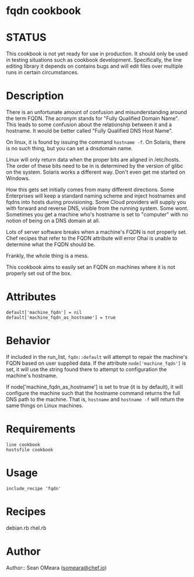 # fqdn cookbook

# STATUS
This cookbook is not yet ready for use in production. It should only
be used in testing situations such as cookbook development.
Specifically, the line editing library it depends on contains bugs
and will edit files over multiple runs in certain circumstances.

# Description
There is an unfortunate amount of confusion and misunderstanding
around the term FQDN. The acronym stands for "Fully Qualified Domain
Name". This leads to some confusion about the relationship between it
and a hostname. It would be better called "Fully Qualified DNS Host Name".

On linux, it is found by issuing the command `hostname -f`. On
Solaris, there is no such thing, but you can set a dnsdomain name.

Linux will only return data when the proper bits are aligned in
/etc/hosts. The order of these bits need to be in is determined by the
version of glibc on the system. Solaris works a different way. Don't
even get me started on Windows.

How this gets set initially comes from many different directions. Some
Enterprises will keep a standard naming scheme and inject hostnames
and fqdns into hosts during provisioning. Some Cloud providers will
supply you with forward and reverse DNS, visible from the running
system. Some wont. Sometimes you get a machine who's hostname is set to
"computer" with no notion of being on a DNS domain at all.

Lots of server software breaks when a machine's FQDN is not properly
set. Chef recipes that refer to the FQDN attribute will error Ohai is
unable to determine what the FQDN should be.

Frankly, the whole thing is a mess.

This cookbook aims to easily set an FQDN on machines where it is not
properly set out of the box.

# Attributes
```
default['machine_fqdn'] = nil
default['machine_fqdn_as_hostname'] = true
```

# Behavior
If included in the run_list, `fqdn::default` will attempt to repair
the machine's FQDN based on user supplied data. If the attribute
`node['machine_fqdn']` is set, it will use the string found there to
attempt to configuration the machine's hostname.

If node['machine_fqdn_as_hostname'] is set to true (it is by default),
it will configure the machine such that the hostname command returns
the full DNS path to the machine. That is, `hostname` and `hostname
-f` will return the same things on Linux machines.

# Requirements
```
line cookbook
hostsfile cookbook
```

# Usage
`include_recipe 'fqdn'`

# Recipes
debian.rb
rhel.rb

# Author
Author:: Sean OMeara (<someara@chef.io>)
